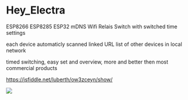 # Hey_Electra
ESP8266 ESP8285 ESP32 mDNS Wifi Relais Switch with switched time settings

each device automaticly scanned linked URL list of other devices in local network

timed switching, easy set and overview, more and better then most commercial products 

https://jsfiddle.net/luberth/ow3zceyn/show/


<img src="https://github.com/ldijkman/Hey_Electra/blob/main/bixby.jpg">
